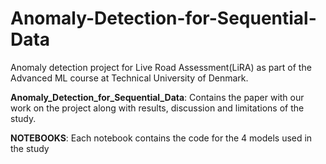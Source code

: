 # Anomaly-Detection-for-Sequential-Data
Anomaly detection project for Live Road Assessment(LiRA) as part of the Advanced ML course at Technical University of Denmark.

**Anomaly_Detection_for_Sequential_Data**: Contains the paper with our work on the project along with results, discussion and limitations of the study.

**NOTEBOOKS**: Each notebook contains the code for the 4 models used in the study



